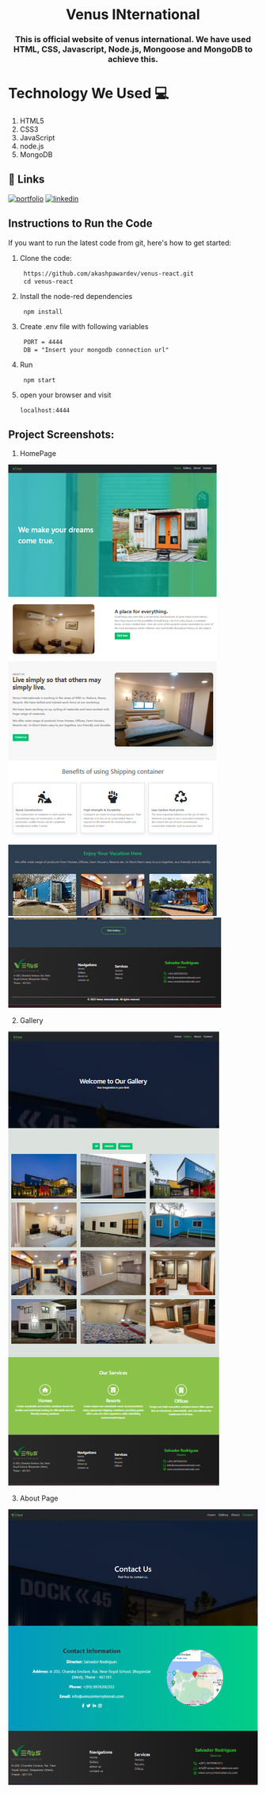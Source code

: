 
<h1 align="center" style="border-bottom: none;">Venus INternational</h1>
<h3 align="center">This is official website of venus international. We have used HTML, CSS, Javascript, Node.js, Mongoose and MongoDB to achieve this.</h3>

# Technology We Used :computer: 

1. HTML5
2. CSS3
3. JavaScript
4. node.js
6. MongoDB

## 🔗 Links
[![portfolio](https://img.shields.io/badge/my_portfolio-000?style=for-the-badge&logo=ko-fi&logoColor=white)](https://akashpawardev.netlify.app/)
[![linkedin](https://img.shields.io/badge/linkedin-0A66C2?style=for-the-badge&logo=linkedin&logoColor=white)](https://www.linkedin.com/in/akashpawar23/)


## Instructions to Run the Code 

If you want to run the latest code from git, here's how to get started:

1. Clone the code:

        https://github.com/akashpawardev/venus-react.git
        cd venus-react

2. Install the node-red dependencies

        npm install

3. Create .env file with following variables

        PORT = 4444
        DB = "Insert your mongodb connection url"

4. Run

        npm start

5.  open your browser and visit

        localhost:4444



<h2>Project Screenshots:</h2>

1. HomePage

<span><img src="https://github.com/akashpawardev/venus/blob/master/public/images/website1.png" alt="project-screenshot" ></span>
<span><img src="https://github.com/akashpawardev/venus/blob/master/public/images/website2.png" alt="project-screenshot" ></span>

2. Gallery
<img src="https://github.com/akashpawardev/venus/blob/master/public/images/website3.png" alt="project-screenshot" >

3. About Page
<img src="https://github.com/akashpawardev/venus/blob/master/public/images/website4.png" alt="project-screenshot" >

